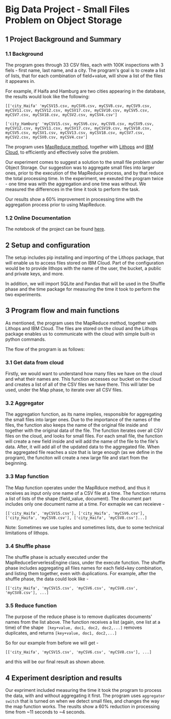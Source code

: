 # Big Data Project - Small Files Problem on Object Storage

## 1 Project Background and Summary

### 1.1 Background

The program goes through 33 CSV files, each with 100K inspections with 3 fiels - first name, last name, and a city. The program's goal is to create a list of lists, that for each combination of field+value, will show a list of the files it appeares in. 

For example, if Haifa and Hamburg are two cities appearing in the database, the results would look like the following:

```
[['city_Haifa' 'myCSV15.csv, myCSV6.csv, myCSV8.csv, myCSV9.csv, myCSV11.csv, myCSV12.csv, myCSV17.csv, myCSV10.csv, myCSV5.csv, myCSV7.csv, myCSV18.csv, myCSV2.csv, myCSV4.csv']

['city_Hamburg' 'myCSV15.csv, myCSV6.csv, myCSV8.csv, myCSV9.csv, myCSV12.csv, myCSV11.csv, myCSV17.csv, myCSV19.csv, myCSV10.csv, myCSV5.csv, myCSV1.csv, myCSV13.csv, myCSV18.csv, myCSV7.csv, myCSV2.csv, myCSV0.csv, myCSV4.csv']
```

The program uses [MapReduce method](https://en.wikipedia.org/wiki/MapReduce), together with [Lithops](https://lithops-cloud.github.io/) and [IBM Cloud](https://www.ibm.com/cloud), to efficiently and effectively solve the problem.

Our experiment comes to suggest a solution to the small file problem under Object Storage. Our suggestion was to aggregate small files into larger ones, prior to the execution of the MapReduce process, and by that reduce the total processing time. In the experiment, we exeuted the program twice - one time was with the aggregation and one time was without. We measured the differences in the time it took to perform the task. 

Our results show a 60% improvement in processing time with the aggregation process prior to using MapReduce.


### 1.2 Online Documentation

The notebook of the project can be found [here](https://github.com/orenavidan/orenavidan.github.io/blob/main/Big_Data_Final_Project_Small_file_problem_in_Object_Storage_v2.ipynb). 


## 2 Setup and configuration
The setup includes pip installing and importing of the Lithops package, that will enable us to access files stored on IBM Cloud. Part of the configuration would be to provide lithops with the name of the user, the bucket, a public and private keys, and more. 

In addition, we will import SQLite and Pandas that will be used in the Shuffle phase and the time package for measuring the time it took to perform the two experiments. 


## 3 Program flow and main functions
As mentioned, the program uses the MapReduce method, together with Lithops and IBM Cloud. The files are stored on the cloud and the Lithops package enables us to communicate with the cloud with simple built-in python commands. 

The flow of the program is as follows:

### 3.1 **Get data from cloud** 
Firstly, we would want to understand how many files we have on the cloud and what their names are. This function accesses our bucket on the cloud and creates a list of all of the CSV files we have there. This will later be used, under the Map phase, to iterate over all CSV files. 

### 3.2 **Aggregator**
The aggregation function, as its name implies, responsible for aggregating the small files into larger ones. Due to the importance of the names of the files, the function also keeps the name of the original file inside and together with the original data of the file. The function iterates over all CSV files on the cloud, and looks for small files. For each small file, the function will create a new field inside and will add the name of the file to the file's data. After, it will add all of the updated data to the aggregated file. When the aggregated file reaches a size that is large enough  (as we define in the program), the funciton will create a new large file and start from the beginning.

### 3.3 **Map function**
The Map function operates under the MapRduce method, and thus it receives as input only one name of a CSV file at a time. The function returns a list of lists of the shape (field_value, document). The document part includes only one document name at a time. For exmaple we can receieve - 

```
[['city_Haifa', 'myCSV15.csv'], ['city_Haifa', 'myCSV6.csv'], ['city_Haifa', 'myCSV8.csv'], ['city_Haifa', 'myCSV8.csv']...]

```

Note: Sometimes we use tuples and sometimes lists, due to some technical limitations of lithops.

### 3.4 **Shuffle phase**
The shuffle phase is actually executed under the MapReduceServerlessEngine class, under the execute function. The shuffle phase includes aggregating all files names for each field+key combination, and listing them together, even with duplications. For example, after the shuffle phase, the data could look like -

```
[['city_Haifa', 'myCSV15.csv', 'myCSV6.csv', 'myCSV8.csv', 'myCSV8.csv'], ...]
```

### 3.5 **Reduce function**
The purpose of the reduce phase is to remove duplicates documents' names from the list above. The function receives a list (again, one list at a time) of the shape
``` [key+value, doc1, doc2, doc2,...]```
removes duplicates, and returns 
```[key+value, doc1, doc2,...]```

So for our example from before we will get - 
```
[['city_Haifa', 'myCSV15.csv', 'myCSV6.csv', 'myCSV8.csv'], ...]
```
and this will be our final result as shown above. 


## 4 Experiment desription and results
Our expriment included measuring the time it took the program to process the data, with and without aggregating it first. The program uses `aggregator switch` that is turned on when we detect small files, and changes the way the map function works. 
The reuslts show a 60% reduction in processing time from ~11 seconds to ~4 seconds. 

